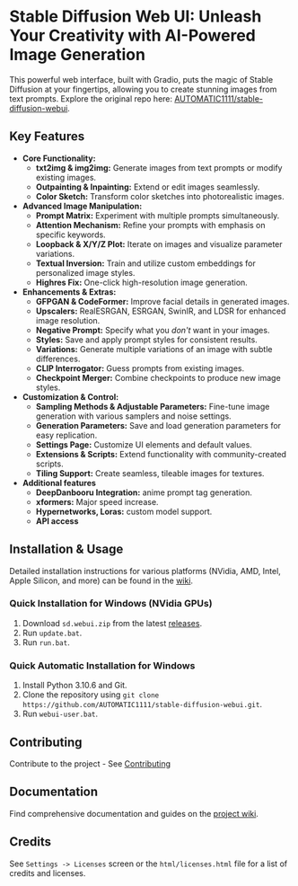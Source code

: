 # Stable Diffusion Web UI: Unleash Your Creativity with AI-Powered Image Generation

This powerful web interface, built with Gradio, puts the magic of Stable Diffusion at your fingertips, allowing you to create stunning images from text prompts. Explore the original repo here: [AUTOMATIC1111/stable-diffusion-webui](https://github.com/AUTOMATIC1111/stable-diffusion-webui).

## Key Features

*   **Core Functionality:**
    *   **txt2img & img2img:** Generate images from text prompts or modify existing images.
    *   **Outpainting & Inpainting:** Extend or edit images seamlessly.
    *   **Color Sketch:** Transform color sketches into photorealistic images.
*   **Advanced Image Manipulation:**
    *   **Prompt Matrix:** Experiment with multiple prompts simultaneously.
    *   **Attention Mechanism:** Refine your prompts with emphasis on specific keywords.
    *   **Loopback & X/Y/Z Plot:** Iterate on images and visualize parameter variations.
    *   **Textual Inversion:** Train and utilize custom embeddings for personalized image styles.
    *   **Highres Fix:** One-click high-resolution image generation.
*   **Enhancements & Extras:**
    *   **GFPGAN & CodeFormer:** Improve facial details in generated images.
    *   **Upscalers:** RealESRGAN, ESRGAN, SwinIR, and LDSR for enhanced image resolution.
    *   **Negative Prompt:** Specify what you *don't* want in your images.
    *   **Styles:** Save and apply prompt styles for consistent results.
    *   **Variations:** Generate multiple variations of an image with subtle differences.
    *   **CLIP Interrogator:** Guess prompts from existing images.
    *   **Checkpoint Merger:** Combine checkpoints to produce new image styles.
*   **Customization & Control:**
    *   **Sampling Methods & Adjustable Parameters:** Fine-tune image generation with various samplers and noise settings.
    *   **Generation Parameters:** Save and load generation parameters for easy replication.
    *   **Settings Page:** Customize UI elements and default values.
    *   **Extensions & Scripts:** Extend functionality with community-created scripts.
    *   **Tiling Support:** Create seamless, tileable images for textures.
*   **Additional features**
    *   **DeepDanbooru Integration:** anime prompt tag generation.
    *   **xformers:** Major speed increase.
    *   **Hypernetworks, Loras:** custom model support.
    *   **API access**

## Installation & Usage

Detailed installation instructions for various platforms (NVidia, AMD, Intel, Apple Silicon, and more) can be found in the [wiki](https://github.com/AUTOMATIC1111/stable-diffusion-webui/wiki).

### Quick Installation for Windows (NVidia GPUs)

1.  Download `sd.webui.zip` from the latest [releases](https://github.com/AUTOMATIC1111/stable-diffusion-webui/releases).
2.  Run `update.bat`.
3.  Run `run.bat`.

### Quick Automatic Installation for Windows

1.  Install Python 3.10.6 and Git.
2.  Clone the repository using `git clone https://github.com/AUTOMATIC1111/stable-diffusion-webui.git`.
3.  Run `webui-user.bat`.

## Contributing

Contribute to the project - See [Contributing](https://github.com/AUTOMATIC1111/stable-diffusion-webui/wiki/Contributing)

## Documentation

Find comprehensive documentation and guides on the [project wiki](https://github.com/AUTOMATIC1111/stable-diffusion-webui/wiki).

## Credits

See `Settings -> Licenses` screen or the `html/licenses.html` file for a list of credits and licenses.